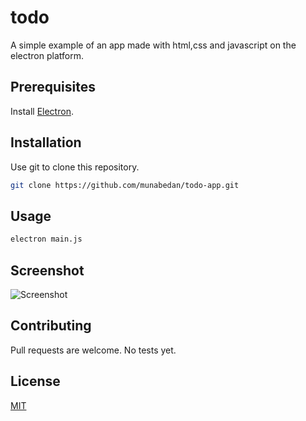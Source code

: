 # todo

A simple example of an app made with html,css and javascript on the electron platform.

## Prerequisites

Install [Electron](https://github.com/electron/electron).


## Installation

Use git to clone this repository.

```bash
git clone https://github.com/munabedan/todo-app.git
```

## Usage

```bash
electron main.js
```

## Screenshot

![Screenshot](./Screenshots/Screenshot.png)

## Contributing

Pull requests are welcome. 
No tests yet.

## License
[MIT](https://choosealicense.com/licenses/mit/)
